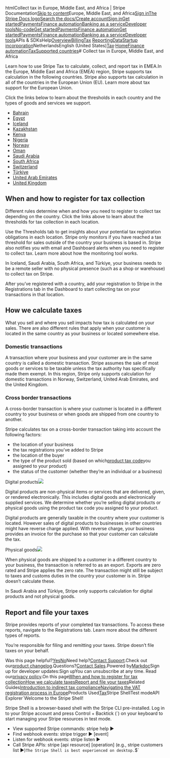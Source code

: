 htmlCollect tax in Europe, Middle East, and Africa | Stripe Documentation[Skip to content](#main-content)Europe, Middle East, and Africa[Sign in](https://dashboard.stripe.com/login?redirect=https%3A%2F%2Fdocs.stripe.com%2Ftax%2Fsupported-countries%2Feurope-middle-east-and-africa)[The Stripe Docs logo](/)[Search the docs/](#)[Create account](https://dashboard.stripe.com/register)[Sign in](https://dashboard.stripe.com/login?redirect=https%3A%2F%2Fdocs.stripe.com%2Ftax%2Fsupported-countries%2Feurope-middle-east-and-africa)[Get started](/get-started)[Payments](/payments)[Finance automation](/finance-automation)[Banking as a service](/financial-services)[Developer tools](/development)[No-code](/no-code)[Get started](/get-started)[Payments](/payments)[Finance automation](/finance-automation)[](#)[Get started](/get-started)[Payments](/payments)[Finance automation](/finance-automation)[Banking as a service](/financial-services)[Developer tools](/development)[](#)APIs & SDKsHelp[Overview](/docs/finance-automation)[Billing](#)[Tax](#)
[Reporting](#)[Data](#)[Startup incorporation](#)NetherlandsEnglish (United States)[](#)[](#)[Tax](/tax)·[Home](/docs)[Finance automation](/docs/finance-automation)[Tax](/docs/tax)[Supported countries](/docs/tax/supported-countries)# Collect tax in Europe, Middle East, and Africa

Learn how to use Stripe Tax to calculate, collect, and report tax in EMEA.In the Europe, Middle East and Africa (EMEA) region, Stripe supports tax calculation in the following countries. Stripe also supports tax calculation in all of the countries in the European Union (EU). Learn more about tax support for the European Union.

Click the links below to learn about the thresholds in each country and the types of goods and services we support.

- [Bahrain](/tax/supported-countries/europe-middle-east-and-africa/bahrain)
- [Egypt](/tax/supported-countries/europe-middle-east-and-africa/egypt)
- [Iceland](/tax/supported-countries/europe-middle-east-and-africa/iceland)
- [Kazakhstan](/tax/supported-countries/europe-middle-east-and-africa/kazakhstan)
- [Kenya](/tax/supported-countries/europe-middle-east-and-africa/kenya)
- [Nigeria](/tax/supported-countries/europe-middle-east-and-africa/nigeria)
- [Norway](/tax/supported-countries/europe-middle-east-and-africa/norway)
- [Oman](/tax/supported-countries/europe-middle-east-and-africa/oman)
- [Saudi Arabia](/tax/supported-countries/europe-middle-east-and-africa/saudi-arabia)
- [South Africa](/tax/supported-countries/europe-middle-east-and-africa/south-africa)
- [Switzerland](/tax/supported-countries/europe-middle-east-and-africa/switzerland)
- [Türkiye](/tax/supported-countries/europe-middle-east-and-africa/turkiye)
- [United Arab Emirates](/tax/supported-countries/europe-middle-east-and-africa/united-arab-emirates)
- [United Kingdom](/tax/supported-countries/europe-middle-east-and-africa/united-kingdom)

## When and how to register for tax collection

Different rules determine when and how you need to register to collect tax depending on the country. Click the links above to learn about the thresholds for tax collection in each location.

Use the Thresholds tab to get insights about your potential tax registration obligations in each location. Stripe only monitors if you have reached a tax threshold for sales outside of the country your business is based in. Stripe also notifies you with email and Dashboard alerts when you need to register to collect tax. Learn more about how the monitoring tool works.

In Iceland, Saudi Arabia, South Africa, and Türkiye, your business needs to be a remote seller with no physical presence (such as a shop or warehouse) to collect tax on Stripe.

After you’ve registered with a country, add your registration to Stripe in the Registrations tab in the Dashboard to start collecting tax on your transactions in that location.

## How we calculate taxes

What you sell and where you sell impacts how tax is calculated on your sales. There are also different rules that apply when your customer is located in the same country as your business or located somewhere else.

### Domestic transactions

A transaction where your business and your customer are in the same country is called a domestic transaction. Stripe assumes the sale of most goods or services to be taxable unless the tax authority has specifically made them exempt. In this region, Stripe only supports calculation for domestic transactions in Norway, Switzerland, United Arab Emirates, and the United Kingdom.

### Cross border transactions

A cross-border transaction is where your customer is located in a different country to your business or when goods are shipped from one country to another.

Stripe calculates tax on a cross-border transaction taking into account the following factors:

- the location of your business
- the tax registrations you’ve added to Stripe
- the location of the buyer
- the type of the product sold (based on which[product tax code](/tax/tax-codes)you assigned to your product)
- the status of the customer (whether they’re an individual or a business)

Digital products![](https://b.stripecdn.com/docs-statics-srv/assets/fcc3a1c24df6fcffface6110ca4963de.svg)

Digital products are non-physical items or services that are delivered, given, or rendered electronically. This includes digital goods and electronically supplied services. We determine whether you’re selling digital products or physical goods using the product tax code you assigned to your product.

Digital products are generally taxable in the country where your customer is located. However sales of digital products to businesses in other countries might have reverse charge applied. With reverse charge, your business provides an invoice for the purchase so that your customer can calculate the tax.

Physical goods![](https://b.stripecdn.com/docs-statics-srv/assets/fcc3a1c24df6fcffface6110ca4963de.svg)

When physical goods are shipped to a customer in a different country to your business, the transaction is referred to as an export. Exports are zero rated and Stripe applies the zero rate. The transaction might still be subject to taxes and customs duties in the country your customer is in. Stripe doesn’t calculate these.

In Saudi Arabia and Türkiye, Stripe only supports calculation for digital products and not physical goods.

## Report and file your taxes

Stripe provides reports of your completed tax transactions. To access these reports, navigate to the Registrations tab. Learn more about the different types of reports.

You’re responsible for filing and remitting your taxes. Stripe doesn’t file taxes on your behalf.

Was this page helpful?[Yes](#)[No](#)Need help?[Contact Support](https://support.stripe.com/).Check out our[product changelog](https://stripe.com/blog/changelog).Questions?[Contact Sales](https://stripe.com/contact/sales).Powered by[Markdoc](https://markdoc.dev)Sign up for developer updates:Sign upYou can unsubscribe at any time. Read our[privacy policy](https://stripe.com/privacy).On this page[When and how to register for tax collection](#when-and-how-to-register-for-tax-collection)[How we calculate taxes](#how-we-calculate-taxes)[Report and file your taxes](#report-and-file-your-taxes)Related Guides[Introduction to indirect tax compliance](https://stripe.com/guides/introduction-to-sales-tax-vat-and-gst-compliance)[Navigating the VAT registration process in Europe](https://stripe.com/guides/tax-registration-process-europe)Products Used[Tax](/tax)Stripe ShellTest modeAPI Explorer[](https://stripe.com/docs/stripe-cli#install)`Welcome to the Stripe Shell!

Stripe Shell is a browser-based shell with the Stripe CLI pre-installed. Log in to your
Stripe account and press Control + Backtick (`) on your keyboard to start managing your Stripe
resources in test mode.

- View supported Stripe commands: stripe help ▶️
- Find webhook events: stripe trigger ▶️ [event]
- Listen for webhook events: stripe listen ▶
- Call Stripe APIs: stripe [api resource] [operation] (e.g., stripe customers list ▶️)`The Stripe Shell is best experienced on desktop.`$`